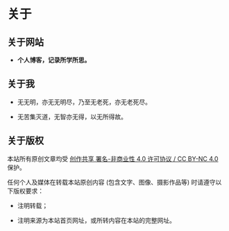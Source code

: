 # 关于


## 关于网站

- **个人博客，记录所学所思。**

## 关于我

- 无无明，亦无无明尽，乃至无老死，亦无老死尽。

- 无苦集灭道，无智亦无得，以无所得故。

## 关于版权

本站所有原创文章均受 [创作共享 署名-非商业性 4.0 许可协议 / CC BY-NC 4.0](https://creativecommons.org/licenses/by-nc/4.0/) 保护。

任何个人及媒体在转载本站原创内容 (包含文字、图像、摄影作品等) 时请遵守以下版权要求：

- 注明转载；

- 注明来源为本站首页网址，或所转内容在本站的完整网址。
